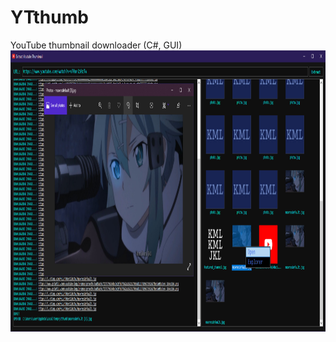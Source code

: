 # YTthumb
YouTube thumbnail downloader (C#, GUI)
</br>
<img src="screenshot.png" width="1600" height="450">
